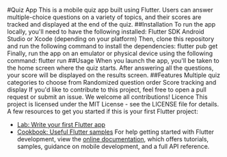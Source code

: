 
#Quiz App
This is a mobile quiz app built using Flutter. Users can answer multiple-choice questions on a variety of topics, and their scores are tracked and displayed at the end of the quiz.
##Installation 
To run the app locally, you'll need to have the following installed:
    Flutter SDK
    Android Studio or Xcode (depending on your platform)
Then, clone this repository and run the following command to install the dependencies:
flutter pub get
Finally, run the app on an emulator or physical device using the following command:
flutter run
##Usage
When you launch the app, you'll be taken to the home screen where the quiz starts. After answering all the questions, your score will be displayed on the results screen.
##Features
    Multiple quiz categories to choose from
    Randomized question order
    Score tracking and display
If you'd like to contribute to this project, feel free to open a pull request or submit an issue. We welcome all contributions!
Licence 
This project is licensed under the MIT License - see the LICENSE file for details.
A few resources to get you started if this is your first Flutter project:
- [Lab: Write your first Flutter app](https://docs.flutter.dev/get-started/codelab)
- [Cookbook: Useful Flutter samples](https://docs.flutter.dev/cookbook)
For help getting started with Flutter development, view the
[online documentation](https://docs.flutter.dev/), which offers tutorials,
samples, guidance on mobile development, and a full API reference.
